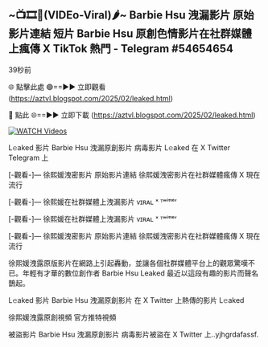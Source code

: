 ## ~📺🎞️👙(VIDEo-Viral)🌶~ Barbie Hsu 洩漏影片 原始影片連結 短片 Barbie Hsu 原創色情影片在社群媒體上瘋傳 X TikTok 熱門  - Telegram #54654654

39秒前

🌐 點擊此處 🟢==►► 立即觀看 (https://aztvl.blogspot.com/2025/02/leaked.html)

🔴 點此 🌐==►► 立即下載 (https://aztvl.blogspot.com/2025/02/leaked.html)

[![WATCH Videos](https://i.imgur.com/dJHk4Zq.gif)](https://aztvl.blogspot.com/2025/02/leaked.html)

L𝚎aked 影片 Barbie Hsu 洩漏原創影片 病毒影片 L𝚎aked 在 X Twitter Telegram 上

[-觀看-]— 徐熙媛洩密影片 原始影片連結 徐熙媛洩密影片在社群媒體瘋傳 X 現在流行

[-觀看-]— 徐熙媛在社群媒體上洩漏影片 ᴠɪʀᴀʟ ˣ ᵀʷⁱᵗᵗᵉʳ

[-觀看-]— 徐熙媛在社群媒體上洩漏影片 ᴠɪʀᴀʟ ˣ ᵀʷⁱᵗᵗᵉʳ

[-觀看-]— 徐熙媛洩密影片 原始影片連結 徐熙媛洩密影片在社群媒體瘋傳 X 現在流行

徐熙媛洩露原版影片在網路上引起轟動，並讓各個社群媒體平台上的觀眾驚嘆不已。年輕有才華的數位創作者 Barbie Hsu Leaked 最近以這段有趣的影片而聲名鵲起。

L𝚎aked 影片 Barbie Hsu 洩漏原創影片 在 X Twitter 上熱傳的影片 L𝚎aked

徐熙媛洩露原創視頻 官方推特視頻

被盜影片 Barbie Hsu 洩漏原創影片 病毒影片被盜在 X Twitter 上..yjhgrdafassf.